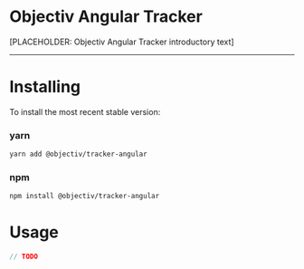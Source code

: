 # Objectiv Angular Tracker 
[PLACEHOLDER: Objectiv Angular Tracker introductory text]

---
# Installing
To install the most recent stable version:

### yarn
```sh
yarn add @objectiv/tracker-angular
```

### npm
```sh
npm install @objectiv/tracker-angular
```

# Usage

```javascript
// TODO
```

